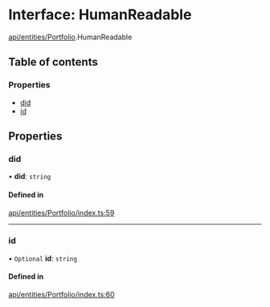 # Interface: HumanReadable

[api/entities/Portfolio](../wiki/api.entities.Portfolio).HumanReadable

## Table of contents

### Properties

- [did](../wiki/api.entities.Portfolio.HumanReadable#did)
- [id](../wiki/api.entities.Portfolio.HumanReadable#id)

## Properties

### did

• **did**: `string`

#### Defined in

[api/entities/Portfolio/index.ts:59](https://github.com/PolymeshAssociation/polymesh-sdk/blob/079537ad/src/api/entities/Portfolio/index.ts#L59)

___

### id

• `Optional` **id**: `string`

#### Defined in

[api/entities/Portfolio/index.ts:60](https://github.com/PolymeshAssociation/polymesh-sdk/blob/079537ad/src/api/entities/Portfolio/index.ts#L60)
